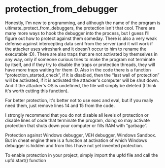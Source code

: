 # protection_from_debugger
Honestly, I'm new to programming, and although the name of the program is ultimate_protect_from_debuggers, the protection isn't that cool. There are many more ways to hook the debugger into the process, but I guess I'll figure out how to protect against them someday. There is also a very weak defense against intercepting data sent from the server (and it will work if the attacker uses wireshark and it doesn't occur to him to rename the executable :D). There are also traps that are not activated by themselves in any way, only if someone curious tries to make the program not terminate by itself, and if they try to disable the traps or protection threads, they will have more traps waiting for them :D. Also in the code there is a function “protection_started_check”, if it is disabled, then the “last wall of protection” will be activated, if it is activated the attacker's computer will be shut down. And if the attacker's OS is undefined, the file will simply be deleted (I think it's worth cutting this function).

For better protection, it's better not to use exec and eval, but if you really need them, just remove lines 14 and 15 from the code.

I strongly recommend that you do not disable all levels of protection or disable lines of code that terminate the program, 
doing so may activate protection that shuts down your computer or fills RAM with “garbage”.

Protection against Windows debugger, VEH debugger, Windows Sandbox. 
But in cheat engine there is a function at activation of which Windows debugger is hidden and from this I have not yet invented protection.

To enable protection in your project, simply import the upfd file and call the upfd.start() function
